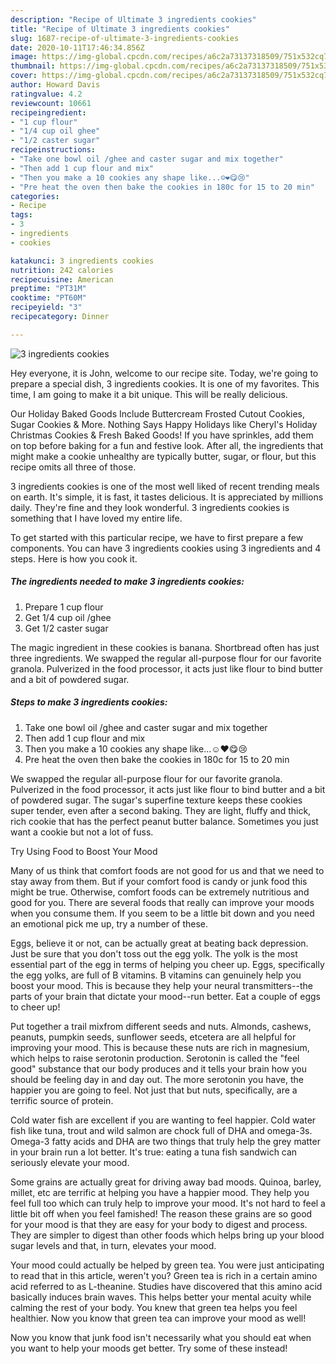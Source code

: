 ```yaml
---
description: "Recipe of Ultimate 3 ingredients cookies"
title: "Recipe of Ultimate 3 ingredients cookies"
slug: 1687-recipe-of-ultimate-3-ingredients-cookies
date: 2020-10-11T17:46:34.856Z
image: https://img-global.cpcdn.com/recipes/a6c2a73137318509/751x532cq70/3-ingredients-cookies-recipe-main-photo.jpg
thumbnail: https://img-global.cpcdn.com/recipes/a6c2a73137318509/751x532cq70/3-ingredients-cookies-recipe-main-photo.jpg
cover: https://img-global.cpcdn.com/recipes/a6c2a73137318509/751x532cq70/3-ingredients-cookies-recipe-main-photo.jpg
author: Howard Davis
ratingvalue: 4.2
reviewcount: 10661
recipeingredient:
- "1 cup flour"
- "1/4 cup oil ghee"
- "1/2 caster sugar"
recipeinstructions:
- "Take one bowl oil /ghee and caster sugar and mix together"
- "Then add 1 cup flour and mix"
- "Then you make a 10 cookies any shape like...☺❤😋😢"
- "Pre heat the oven then bake the cookies in 180c for 15 to 20 min"
categories:
- Recipe
tags:
- 3
- ingredients
- cookies

katakunci: 3 ingredients cookies 
nutrition: 242 calories
recipecuisine: American
preptime: "PT31M"
cooktime: "PT60M"
recipeyield: "3"
recipecategory: Dinner

---
```



![3 ingredients cookies](https://img-global.cpcdn.com/recipes/a6c2a73137318509/751x532cq70/3-ingredients-cookies-recipe-main-photo.jpg)

Hey everyone, it is John, welcome to our recipe site. Today, we're going to prepare a special dish, 3 ingredients cookies. It is one of my favorites. This time, I am going to make it a bit unique. This will be really delicious.

Our Holiday Baked Goods Include Buttercream Frosted Cutout Cookies, Sugar Cookies &amp; More. Nothing Says Happy Holidays like Cheryl&#39;s Holiday Christmas Cookies &amp; Fresh Baked Goods! If you have sprinkles, add them on top before baking for a fun and festive look. After all, the ingredients that might make a cookie unhealthy are typically butter, sugar, or flour, but this recipe omits all three of those.

3 ingredients cookies is one of the most well liked of recent trending meals on earth. It's simple, it is fast, it tastes delicious. It is appreciated by millions daily. They're fine and they look wonderful. 3 ingredients cookies is something that I have loved my entire life.


To get started with this particular recipe, we have to first prepare a few components. You can have 3 ingredients cookies using 3 ingredients and 4 steps. Here is how you cook it.

<!--inarticleads1-->

##### The ingredients needed to make 3 ingredients cookies:

1. Prepare 1 cup flour
1. Get 1/4 cup oil /ghee
1. Get 1/2 caster sugar


The magic ingredient in these cookies is banana. Shortbread often has just three ingredients. We swapped the regular all-purpose flour for our favorite granola. Pulverized in the food processor, it acts just like flour to bind butter and a bit of powdered sugar. 

<!--inarticleads2-->

##### Steps to make 3 ingredients cookies:

1. Take one bowl oil /ghee and caster sugar and mix together
1. Then add 1 cup flour and mix
1. Then you make a 10 cookies any shape like...☺❤😋😢
1. Pre heat the oven then bake the cookies in 180c for 15 to 20 min


We swapped the regular all-purpose flour for our favorite granola. Pulverized in the food processor, it acts just like flour to bind butter and a bit of powdered sugar. The sugar&#39;s superfine texture keeps these cookies super tender, even after a second baking. They are light, fluffy and thick, rich cookie that has the perfect peanut butter balance. Sometimes you just want a cookie but not a lot of fuss. 

Try Using Food to Boost Your Mood


Many of us think that comfort foods are not good for us and that we need to stay away from them. But if your comfort food is candy or junk food this might be true. Otherwise, comfort foods can be extremely nutritious and good for you. There are several foods that really can improve your moods when you consume them. If you seem to be a little bit down and you need an emotional pick me up, try a number of these.

Eggs, believe it or not, can be actually great at beating back depression. Just be sure that you don't toss out the egg yolk. The yolk is the most essential part of the egg in terms of helping you cheer up. Eggs, specifically the egg yolks, are full of B vitamins. B vitamins can genuinely help you boost your mood. This is because they help your neural transmitters--the parts of your brain that dictate your mood--run better. Eat a couple of eggs to cheer up!

Put together a trail mixfrom different seeds and nuts. Almonds, cashews, peanuts, pumpkin seeds, sunflower seeds, etcetera are all helpful for improving your mood. This is because these nuts are rich in magnesium, which helps to raise serotonin production. Serotonin is called the "feel good" substance that our body produces and it tells your brain how you should be feeling day in and day out. The more serotonin you have, the happier you are going to feel. Not just that but nuts, specifically, are a terrific source of protein.

Cold water fish are excellent if you are wanting to feel happier. Cold water fish like tuna, trout and wild salmon are chock full of DHA and omega-3s. Omega-3 fatty acids and DHA are two things that truly help the grey matter in your brain run a lot better. It's true: eating a tuna fish sandwich can seriously elevate your mood. 

Some grains are actually great for driving away bad moods. Quinoa, barley, millet, etc are terrific at helping you have a happier mood. They help you feel full too which can truly help to improve your mood. It's not hard to feel a little bit off when you feel famished! The reason these grains are so good for your mood is that they are easy for your body to digest and process. They are simpler to digest than other foods which helps bring up your blood sugar levels and that, in turn, elevates your mood.

Your mood could actually be helped by green tea. You were just anticipating to read that in this article, weren't you? Green tea is rich in a certain amino acid referred to as L-theanine. Studies have discovered that this amino acid basically induces brain waves. This helps better your mental acuity while calming the rest of your body. You knew that green tea helps you feel healthier. Now you know that green tea can improve your mood as well!

Now you know that junk food isn't necessarily what you should eat when you want to help your moods get better. Try some of these instead!

